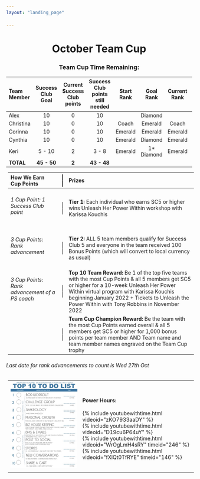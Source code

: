 ```yaml
---
layout: "landing_page"

---
```


<center>
<h1>
October Team Cup
</h1>
<h3>
Team Cup Time Remaining:
<p id="countdown"></p>
</h3>
<table class="table table-colored">
  <thead>
    <tr>
      <th style="text-align: left">Team Member</th>
      <th style="text-align: center">Success Club Goal</th>
      <th style="text-align: center">Current Success Club points</th>
      <th style="text-aligh: center">Success Club points still needed</th>
      <th style="text-aligh: center">Start Rank</th>      
      <th style="text-aligh: center">Goal Rank</th>
      <th style="text-aligh: center">Current Rank</th>
      <th style="text-aligh: center">Cup Points</th>
    </tr>
  </thead>
  <tbody>
    <tr>
      <td style="text-align: left">Alex</td>
      <td style="text-align: center">10</td>
      <td style="text-align: center">0</td>
      <td style="text-align: center">10</td>
      <td style="text-align: center"></td>
      <td style="text-align: center">Diamond</td>
      <td style="text-align: center"></td>
      <td style="text-align: center">0</td>
    </tr>
    <tr>
      <td style="text-align: left">Christina</td>
      <td style="text-align: center">10</td>
      <td style="text-align: center">0</td>
      <td style="text-align: center">10</td>
      <td style="text-align: center">Coach</td>
      <td style="text-align: center">Emerald</td>
      <td style="text-align: center">Coach</td>
      <td style="text-align: center">0</td>
    </tr>
    <tr>
      <td style="text-align: left">Corinna</td>
      <td style="text-align: center">10</td>
      <td style="text-align: center">0</td>
      <td style="text-align: center">10</td>
      <td style="text-align: center">Emerald</td>
      <td style="text-align: center">Emerald</td>
      <td style="text-align: center">Emerald</td>
      <td style="text-align: center">0</td>      
    </tr>
    <tr>
      <td style="text-align: left">Cynthia</td>
      <td style="text-align: center">10</td>
      <td style="text-align: center">0</td>
      <td style="text-align: center">10</td>    
      <td style="text-align: center">Emerald</td>
      <td style="text-align: center">Diamond</td>
      <td style="text-align: center">Emerald</td>
      <td style="text-align: center">0</td>        
    </tr>
    <tr>
      <td style="text-align: left">Keri</td>
      <td style="text-align: center">5 - 10</td>
      <td style="text-align: center">2</td>
      <td style="text-align: center">3 - 8</td>
      <td style="text-align: center">Emerald</td>
      <td style="text-align: center">1* Diamond</td>
      <td style="text-align: center">Emerald</td>
      <td style="text-align: center">1</td>      
    </tr>
    <tr>
      <td style="text-align: left"><b>TOTAL</b></td>
      <td style="text-align: center"><b>45 - 50</b></td>
      <td style="text-align: center"><b>2</b></td>
      <td style="text-align: center"><b>43 - 48</b></td>
      <td style="text-align: center"><b></b></td>
      <td style="text-align: center"><b></b></td>
      <td style="text-align: center"><b></b></td>
      <td style="text-align: center"><b>1</b></td>      
    </tr>
  </tbody>
</table>
</center>

<table width="1000" style="margin: 5px 5px 5px 5px;">
<thead>
<tr>
<th style="text-align: left">How We Earn Cup Points</th>
<th style="text-align: center">
  |          |  
</th>
<th style="text-align: left">Prizes</th>
</tr>
</thead>

<tbody>
<tr>
<td style="text-align: left">
<h6>
1 Cup Point: 1 Success Club point
</h6>
</td>
<td style="text-align: center">
  |          |  
</td>
<td style="text-align: left">
<b>Tier 1:</b> Each individual who earns SC5 or higher wins Unleash Her Power Within workshop with Karissa Kouchis
</td>
</tr>

<tr>
<td style="text-align: left">
<h6>
3 Cup Points: Rank advancement
</h6>
</td>
<td style="text-align: center">
  |          |  
</td>
<td style="text-align: left">
<b>Tier 2:</b> ALL 5 team members qualify for Success Club 5 and everyone in the team received 100 Bonus Points (which will convert to local currency as usual)
</td>
</tr>

<tr>
<td style="text-align: left">
<h6>
3 Cup Points: Rank advancement of a PS coach
</h6>
</td>
<td style="text-align: center">
  |          |  
</td>
<td style="text-align: left">
<b>Top 10 Team Reward:</b> Be 1 of the top five teams with the most Cup Points & all 5 members get SC5 or higher for a 10-week Unleash Her Power Within virtual program with Karissa Kouchis beginning January 2022 + Tickets to Unleash the Power Within with Tony Robbins in November 2022
</td>
</tr>

<tr>
<td style="text-align: left">
<h6></h6>
</td>
<td style="text-align: center">
  |          |  
</td>
<td style="text-align: left">
<b>Team Cup Champion Reward:</b> Be the team with the most Cup Points earned overall & all 5 members get SC5 or higher for 1,000 bonus points per team member AND Team name and team member names engraved on the Team Cup trophy 
</td>
</tr>

</tbody>
</table>

<h6>
<i>Last date for rank advancements to count is Wed 27th Oct</i>
</h6>



<table width="1000" style="margin: 5px 5px 5px 5px;">
<tr>
<td>
<img src="/i/beachbody/topten.jpg">
</td>
<td>
<h4>Power Hours:</h4>
{% include youtubewithtime.html videoid="zKO7933aaDY" %}
<br />
{% include youtubewithtime.html videoid="D19cu6P64uY" %}
<br />
{% include youtubewithtime.html videoid="WrOgLmH4sRY" timeid="246" %}
<br />
{% include youtubewithtime.html videoid="fXlQt0TfRYE" timeid="146" %}
</td>
</tr>
<tr>
<td>
</td>
<td>

</td>
</tr>
</table>




<!-- Display the countdown timer in an element -->


<script>
// Set the date we're counting down to
var countDownDate = new Date("Nov 1, 2021 6:59:00").getTime();

// Update the count down every 1 second
var x = setInterval(function() {

  // Get todays date and time
  var now = new Date().getTime();

  // Find the distance between now and the count down date
  var distance = countDownDate - now;

  // Time calculations for days, hours, minutes and seconds
  var days = Math.floor(distance / (1000 * 60 * 60 * 24));
  var hours = Math.floor((distance % (1000 * 60 * 60 * 24)) / (1000 * 60 * 60));
  var minutes = Math.floor((distance % (1000 * 60 * 60)) / (1000 * 60));
  var seconds = Math.floor((distance % (1000 * 60)) / 1000);

  // Display the result in the element with id="countdown"
  document.getElementById("countdown").innerHTML = days + " days " + hours + "h " + minutes + "m " + seconds + "s";

  // If the count down is finished, write some text 
  if (distance < 0) {
    clearInterval(x);
    document.getElementById("countdown").innerHTML = "IT'S HAPPENING!";
  }
}, 1000);
</script>
